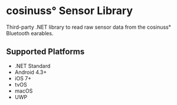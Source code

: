 ﻿# cosinuss° Sensor Library
Third-party .NET library to read raw sensor data from the cosinuss° Bluetooth earables.

## Supported Platforms
* .NET Standard
* Android 4.3+
* iOS 7+
* tvOS
* macOS
* UWP
